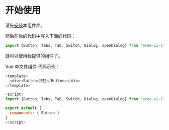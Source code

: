 # 开始使用

请先[安装](#/doc/install)本组件库。

然后在你的代码中写入下面的代码：

```javascript
import {Button, Tabs, Tab, Switch, Dialog, openDialog} from "atee-ui-1"
```
就可以使用我提供的组件了。

Vue 单文件组件
代码示例：
```javascript
<template>
  <div><Button>按钮</Button></div>
</template>

<script>
import {Button, Tabs, Tab, Switch, Dialog, openDialog} from "atee-ui-1"

export default {
  components: { Button }
}
</script>
```